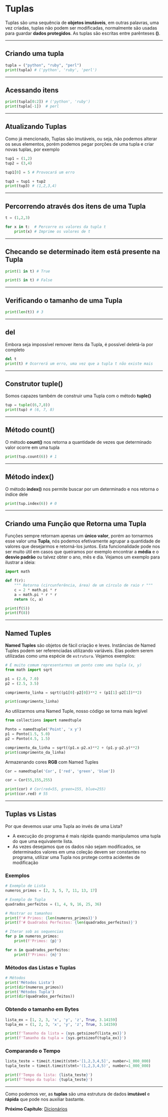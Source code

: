 # Tuplas

Tuplas são uma sequência de **objetos imutáveis**, em outras palavras, uma vez criadas, tuplas não podem
ser modificadas, normalmente são usadas para guardar **dados protegidos**. As tuplas são escritas entre
parênteses **()**.

---------------------------------------

## Criando uma tupla

```python
tupla = ("python", "ruby", "perl")
print(tupla) # ('python', 'ruby', 'perl')
```

---------------------------------------

## Acessando itens

```python
print(tupla[0:2]) # ('python', 'ruby')
print(tupla[-1])  # perl
```

---------------------------------------

## Atualizando Tuplas

Como já mencionado, Tuplas são imutáveis, ou seja, não podemos alterar os seus elementos, porém podemos
pegar porções de uma tupla e criar novas tuplas, por exemplo

```python
tup1 = (1,2)
tup2 = (3,4)

tup1[0] = 5 # Provocará um erro

tup3 = tup1 + tup2
print(tup3) # (1,2,3,4)
```

---------------------------------------

## Percorrendo através dos itens de uma Tupla

```python
t = (1,2,3)

for x in t:  # Percorre os valores da tupla t
    print(x) # Imprime os valores de t
```

---------------------------------------

## Checando se determinado item está presente na Tupla

```python
print(1 in t) # True
```

```python
print(5 in t) # False
```

---------------------------------------

## Verificando o tamanho de uma Tupla

```python
print(len(t)) # 3
```

---------------------------------------

## del

Embora seja impossível remover itens da Tupla, é possível deletá-la por completo

```python
del t
print(t) # Ocorrerá um erro, uma vez que a tupla t não existe mais
```

---------------------------------------

## Construtor tuple()

Somos capazes também de construir uma Tupla com o método **tuple()**

```python
tup = tuple((6,7,8))
print(tup) # (6, 7, 8)
```

---------------------------------------

## Método count()

O método **count()** nos retorna a quantidade de vezes que determinado valor ocorre em uma tupla

```python
print(tup.count(6)) # 1
```

---------------------------------------

## Método index()

O método **index()** nos permite buscar por um determinado e nos retorna o índice dele

```python
print(tup.index(6)) # 0
```

---------------------------------------

## Criando uma Função que Retorna uma Tupla

Funções sempre retornam apenas um **único valor**, porém ao tornarmos esse valor uma **Tupla**, nós podemos efetivamente agrupar a quantidade de valores que desejarmos e retorná-los juntos. Esta funcionalidade pode nos ser muito útil em casos que queiramos por exemplo encontrar a **média** e o **desvio padrão** ou talvez obter o ano, mês e dia. Vejamos um exemplo para ilustrar a ideia:

```python
import math

def f(r):
    """ Retorna (circunferência, área) de um círculo de raio r """
    c = 2 * math.pi * r
    a = math.pi * r * r
    return (c, a)

print(f(5))
print(f(8))
```

---------------------------------------

## Named Tuples

**Named Tuples** são objetos de fácil criação e leves. Instâncias de Named Tuples podem ser referenciadas utilizando variáveis. Elas podem serem utilizadas como uma espécie de `estrutura`. Vejamos exemplos:

```python
# É muito comum representarmos um ponto como uma tupla (x, y)
from math import sqrt

p1 = (2.0, 7.0)
p2 = (2.5, 3.5)

comprimento_linha = sqrt((p1[0]-p2[0])**2 + (p1[1]-p2[1])**2)

print(comprimento_linha)
```

Ao utilizarmos uma Named Tuple, nosso código se torna mais legível

```python
from collections import namedtuple

Ponto = namedtuple('Point', 'x y')
p1 = Ponto(1.5, 5.0)
p2 = Ponto(4.5, 1.5)

comprimento_da_linha = sqrt((p1.x-p2.x)**2 + (p1.y-p2.y)**2)
print(comprimento_da_linha)
```

Armazenando cores **RGB** com Named Tuples

```python
Cor = namedtuple('Cor', ['red', 'green', 'blue'])

cor = Cor(55,155,255)

print(cor) # Cor(red=55, green=155, blue=255)
print(cor.red) # 55
```

---------------------------------------

## Tuplas vs Listas

Por que devemos usar uma Tupla ao invés de uma Lista?

- A execução do programa é mais rápida quando manipulamos uma tupla do que uma equivalente lista.
- As vezes desejamos que os dados não sejam modificados, se determinados valores em uma coleção devem ser constantes no programa, utilizar uma Tupla nos protege contra acidentes de modificação

### Exemplos

```python
# Exemplo de Lista
numeros_primos = [2, 3, 5, 7, 11, 13, 17]

# Exemplo de Tupla
quadrados_perfeitos = (1, 4, 9, 16, 25, 36)

# Mostrar os tamanhos
print(f'# Primos: {len(numeros_primos)}')
print(f'# Quadrados Perfeitos: {len(quadrados_perfeitos)}')

# Iterar sob as sequencias
for p in numeros_primos:
	print(f'Primos: {p}')

for n in quadrados_perfeitos:
	print(f'Primos: {n}')
```

### Métodos das Listas e Tuplas

```python
# Métodos
print('Métodos Lista')
print(dir(numeros_primos))
print('Métodos Tupla')
print(dir(quadrados_perfeitos))
```

### Obtendo o tamanho em Bytes

```python
lista_ex = [1, 2, 3, 'x', 'y', 'z', True, 3.14159]
tupla_ex = (1, 2, 3, 'x', 'y', 'z', True, 3.14159)

print(f'Tamanho da lista = {sys.getsizeof(lista_ex)}')
print(f'Tamanho da tupla = {sys.getsizeof(tupla_ex)}')
```

### Comparando o Tempo

```python
lista_teste = timeit.timeit(stmt='[1,2,3,4,5]', number=1_000_000)
tupla_teste = timeit.timeit(stmt='(1,2,3,4,5)', number=1_000_000)

print(f'Tempo da lista: {lista_teste}')
print(f'Tempo da tupla: {tupla_teste}')
```

---------------------------------------

Como podemos ver, as **tuplas** são uma estrutura de dados **imutável** e **rápida** que pode nos auxiliar bastante.

**Próximo Capítulo**: [Dicionários](https://github.com/the-akira/Python-Iluminado/blob/master/Capitulos/10.Dicion%C3%A1rios.md)
